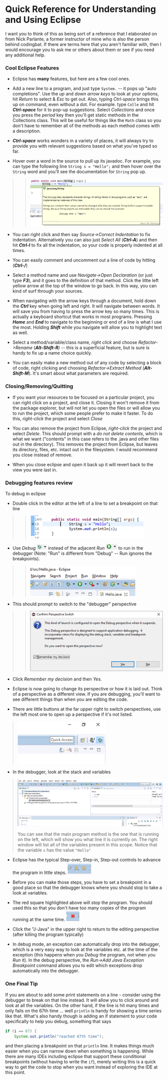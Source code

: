 # Quick Reference for Understanding and Using Eclipse

I want you to think of this as being sort of a reference that I
elaborated on from Nick Parlante, a former instructor of mine who is
also the person behind codingbat. If there are terms here that you
aren't familiar with, then I would encourage you to ask me or others
about them or see if you need any additional help.

### Cool Eclipse Features 

  - Eclipse has **many** features, but here are a few cool ones.

  - Add a new line to a program, and just type ```System.``` -- it pops up
    "auto completions". Use the *up* and *down arrow keys* to look at
    your options, hit *Return* to select & *Esc* to get out. Also,
    typing *Ctrl-space* brings this up on command, even without a dot.
    For example. type ```Colle``` and hit ***Ctrl-space*** for it to pop-up
    suggestions. Select *Collections* and once you press the *period*
    key then you'll get static methods in the Collections class. This
    will be useful for things like the ```Math``` class so you don't have to
    remember all of the methods as each method comes with a description.

  - ***Ctrl-space*** works wonders in a variety of places, it will
    always try to provide you with relevant suggestions based on what
    you've typed so far.

  - Hover over a word in the source to pull up its javadoc. For example,
    you can type the following line ```String s = "Hello";``` and then hover
    over the ```String``` word and you'll see the documentation for ```String```
    pop up.

>> ![](eclipseloot/media/image1.png)

  - You can right click and then say *Source-\>Correct Indentation* to
    fix indentation. Alternatively you can also just *Select All*
    (***Ctrl-A***) and then hit ***Ctrl-I*** to fix all the indentation,
    so your code is properly indented at all times.

  - You can easily comment and uncomment out a line of code by hitting
    (***Ctrl-/***)

  - Select a method name and use *Navigate-\>Open Declaration* (or just
    type ***F3***), and it goes to the definition of that method. Click
    the little left yellow arrow at the top of the window to go back. In
    this way, you can kind of surf through your sources.

  - When navigating with the arrow keys through a document, hold down
    the ***Ctrl*** key when going left and right. It will navigate
    between words. It will save you from having to press the arrow key
    so many times. This is actually a keyboard shortcut that works in
    most programs. Pressing ***Home*** and ***End*** to navigate to the
    beginning or end of a line is what I use the most. Holding
    ***Shift*** while you navigate will allow you to highlight text as
    well.

  - Select a method/variable/class name, *right click* and choose
    *Refactor-\>Rename* (***Alt-Shift-R**)* -- this is a superficial
    feature, but is sure is handy to fix up a name choice quickly.

  - You can easily make a new method out of any code by selecting a
    block of code, right clicking and choosing *Refactor-\>Extract
    Method* (***Alt-Shift-M***). It's smart about what parameters are
    required.

### 

### Closing/Removing/Quitting 

  - If you want your resources to be focused on a particular project,
    you can right click on a project, and close it. Closing it won't
    remove it from the package explorer, but will not let you open the
    files or will allow you to run the project, which some people prefer
    to make it faster. To do this, *right-click* the project and select
    *Close*

  - You can also remove the project from Eclipse, *right-click* the
    project and select *Delete*. This should prompt with a *do not
    delete contents*, which is what we want ("contents" in this case
    refers to the .java and other files out in the directory). This
    removes the project from Eclipse, but leaves its directory, files,
    etc. intact out in the filesystem. I would recommend you close
    instead of remove.

  - When you close eclipse and open it back up it will revert back to
    the view you were last in.

### Debugging features review

To debug in eclipse

  - Double click in the editor at the left of a line to set a breakpoint
    on that line

>> ![](eclipseloot/media/image2.png)

  - Use *Debug* ![](eclipseloot/media/debug.PNG) instead of the adjacent *Run* ![](eclipseloot/media/run.PNG) to run in
    the debugger (Note: "Run" is different from "Debug" -- Run ignores
    the breakpoints).

>> ![](eclipseloot/media/image3.png)

  - This should prompt to switch to the "debugger" perspective

>> ![](eclipseloot/media/image5.png)

  - Click *Remember my decision* and then *Yes.*

  - Eclipse is now going to change its perspective or how it is laid
    out. Think of a perspective as a different view. If you are
    debugging, you'll want to see different things than when you are
    editing the code.

  - There are little buttons at the far upper right to switch
    perspectives, use the left most one to open up a perspective if it's
    not listed.

> ![](eclipseloot/media/image6.png)

  - In the debugger, look at the stack and variables

> ![](eclipseloot/media/image7.png)
> 
> You can see that the main program method is the one that is running on
> the left, which will show you what line it is currently on. The right
> window will list all of the variables present in this scope. Notice
> that the variable ```s``` has the value ```"Hello"```

  - Eclipse has the typical Step-over, Step-in, Step-out controls to advance the program in little steps.
    ![](eclipseloot/media/image8.png)

  - Before you can make those steps, you have to set a breakpoint in a
    good place so that the debugger knows where you should stop to take
    a look at variables.

  - The red square highlighted above will stop the program. You should
    used this so that you don't have too many copies of the program
    running at the same time. ![](eclipseloot/media/image9.png)

  - Click the "J-Java" in the upper right to return to the editing
    perspective (after killing the program typically)

  - In debug mode, an exception can automatically drop into the
    debugger, which is a very easy way to look at the variables etc. at
    the time of the exception (this happens when you *Debug* the
    program, not when you *Run* it). In the debug perspective, the
    *Run-\>Add Java Exception Breakpoint* command allows you to edit
    which exceptions drop automatically into the debugger.

### One Final Tip
If you are about to add some print statements on a line - consider using the debugger to break on that line instead. It will allow you to click around and look at all the variables. On the other hand, if the line is hit many times and only fails on the 67th time ... well ```println``` is handy for showing a time series like that. What's also handy though is adding an if statement to your code specifically to help you debug, something that says

```java
if (i == 67) {
    System.out.println("reached 67th time");
```

and then placing a breakpoint on that ```println``` line. It makes things much easier
when you can narrow down when something is happening.  While there are many IDEs including eclipse that support these conditional breakpoints (without having to write the ```if```), merely writing this is a quick way to get the code to stop when you want instead of exploring the IDE at this point. 

###
